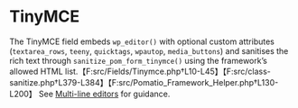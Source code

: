 # TinyMCE

The TinyMCE field embeds `wp_editor()` with optional custom attributes (`textarea_rows`, `teeny`, `quicktags`, `wpautop`, `media_buttons`) and sanitises the rich text through `sanitize_pom_form_tinymce()` using the framework’s allowed HTML list.【F:src/Fields/Tinymce.php†L10-L45】【F:src/class-sanitize.php†L379-L384】【F:src/Pomatio_Framework_Helper.php†L130-L200】 See [Multi-line editors](../fields.md#multi-line-editors) for guidance.

